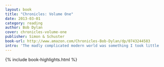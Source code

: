 ```yaml
---
layout: book
title: "Chronicles: Volume One"
date: 2013-03-01
category: reading
author: Bob Dylan
cover: chronicles-volume-one
publisher: Simon & Schuster
book-url: http://www.amazon.com/Chronicles-Bob-Dylan/dp/0743244583
intro: 'The madly complicated modern world was something I took little interest in. It had no relevancy, no weight. I wasn’t seduced by it.'
---
```


{% include book-highlights.html %}
